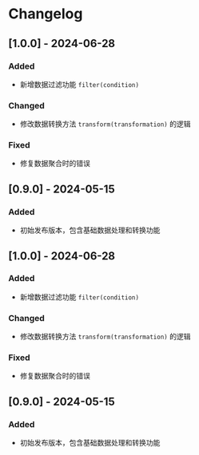 # Changelog

## [1.0.0] - 2024-06-28
### Added
- 新增数据过滤功能 `filter(condition)`

### Changed
- 修改数据转换方法 `transform(transformation)` 的逻辑

### Fixed
- 修复数据聚合时的错误

## [0.9.0] - 2024-05-15
### Added
- 初始发布版本，包含基础数据处理和转换功能

## [1.0.0] - 2024-06-28
### Added
- 新增数据过滤功能 `filter(condition)`

### Changed
- 修改数据转换方法 `transform(transformation)` 的逻辑

### Fixed
- 修复数据聚合时的错误

## [0.9.0] - 2024-05-15
### Added
- 初始发布版本，包含基础数据处理和转换功能
